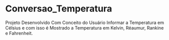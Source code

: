 # Conversao_Temperatura
Projeto Desenvolvido Com Conceito do Usuário Informar a Temperatura em Célsius e com isso é Mostrado a Temperatura em Kelvin, Réaumur, Rankine e Fahrenheit.
